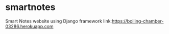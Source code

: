 # smartnotes
Smart Notes website using Django framework
link:https://boiling-chamber-03286.herokuapp.com
